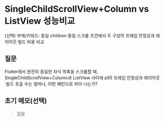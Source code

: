 # SingleChildScrollView+Column vs ListView 성능비교
(선택) 부제/키워드: 동일 children·동일 스크롤 조건에서 두 구성의 프레임 안정성과 레이아웃·빌드 비용 비교

## 질문
Flutter에서 완전히 동일한 자식 목록을 스크롤할 때, SingleChildScrollView+Column과 ListView 사이에 p95 프레임 안정성과 레이아웃·빌드 호출 수는 얼마나, 어떤 패턴으로 차이 나는가?


## 초기 메모(선택)
> 없음
